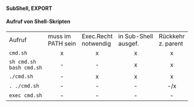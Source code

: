 #### SubShell, EXPORT

#### Aufruf von Shell-Skripten

<table>
    <tr>
        <td>Aufruf</td>
        <td>muss im<br/>PATH sein</td>
        <td>Exec.Recht<br/>notwendig</td>
        <td>in Sub-Shell<br/>ausgef.</td>
        <td>Rückkehr<br/> z. parent</td>
    </tr>
    <tr>
        <td><code>cmd.sh</code></td>
        <td align="center">x</td>
        <td align="center">x</td>
        <td align="center">x</td>
        <td align="center">x</td>
    </tr>
    <tr>
        <td><code>sh cmd.sh</code><br/><code>bash cmd.sh</code></td>
        <td align="center">-</td>
        <td align="center">-</td>
        <td align="center">x</td>
        <td align="center">x</td>
    </tr>
    <tr>
        <td><code>./cmd.sh</code></td>
        <td align="center">-</td>
        <td align="center">x</td>
        <td align="center">x</td>
        <td align="center">x</td>
    </tr>
    <tr>
        <td><code>. ./cmd.sh</code></td>
        <td align="center">-</td>
        <td align="center">-</td>
        <td align="center">-</td>
        <td align="center">-/x</td>
    </tr>
    <tr>
        <td><code>exec cmd.sh</code></td>
        <td align="center">-</td>
        <td align="center">-</td>
        <td align="center">-</td>
        <td align="center">-</td>
    </tr>
</table>
